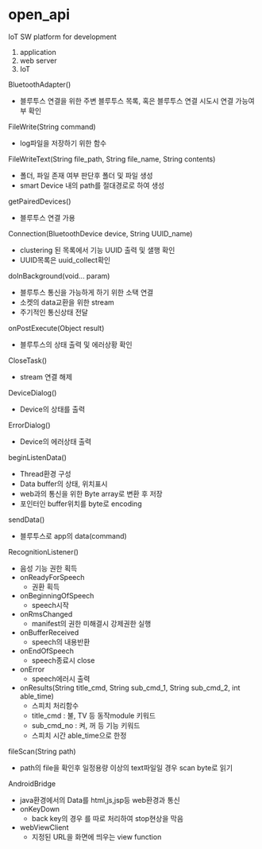 # open_api
IoT SW platform for development

1. application
2. web server
3. IoT

BluetoothAdapter()
 - 블루투스 연결을 위한 주변 블루투스 목록, 혹은 블루투스 연결 시도시 연결 가능여부 확인 

FileWrite(String command)
 - log파일을 저장하기 위한 함수

FileWriteText(String file_path, String file_name, String contents)
 - 폴더, 파일 존재 여부 판단후 폴더 및 파일 생성
 - smart Device 내의 path를 절대경로로 하여 생성

getPairedDevices()
 - 블루투스 연결 가용

Connection(BluetoothDevice device, String UUID_name)
 - clustering 된 목록에서 기능 UUID 출력 및 샐행 확인
 - UUID목록은 uuid_collect확인

doInBackground(void... param)
 - 블루투스 통신을 가능하게 하기 위한 소택 연결
 - 소켓의 data교환을 위한 stream
 - 주기적인 통신상태 전달

onPostExecute(Object result)
 - 블루투스의 상태 출력 및 에러상황 확인

CloseTask()
 - stream 연결 해제

DeviceDialog()
 - Device의 상태를 출력

ErrorDialog()
 - Device의 에러상태 출력

beginListenData()
 - Thread환경 구성
 - Data buffer의 상태, 위치표시
 - web과의 통신을 위한 Byte array로 변환 후 저장
 - 포인터인 buffer위치를 byte로 encoding

sendData()
 - 블루투스로 app의 data(command)
 
RecognitionListener()
 - 음성 기능 권한 획득
 - onReadyForSpeech
 	- 권환 획득
 - onBeginningOfSpeech
 	- speech시작
 - onRmsChanged
 	- manifest의 권한 미해결시 강제권한 실행
 - onBufferReceived
 	- speech의 내용반환
 - onEndOfSpeech
 	- speech종료시 close
 - onError
 	- speech에러시 출력
 - onResults(String title_cmd, String sub_cmd_1, String sub_cmd_2, int able_time)
 	- 스피치 처리함수
	- title_cmd : 불, TV 등 동작module 키워드
	- sub_cmd_no : 켜, 꺼 등 기능 키워드
	- 스피치 시간 able_time으로 한정

fileScan(String path)
 - path의 file을 확인후 일정용량 이상의 text파일일 경우 scan byte로 읽기
 
AndroidBridge
 - java환경에서의 Data를 html,js,jsp등 web환경과 통신
 - onKeyDown
 	- back key의 경우 를 따로 처리하여 stop현상을 막음
 - webViewClient
 	- 지정된 URL을 화면에 띄우는 view function


